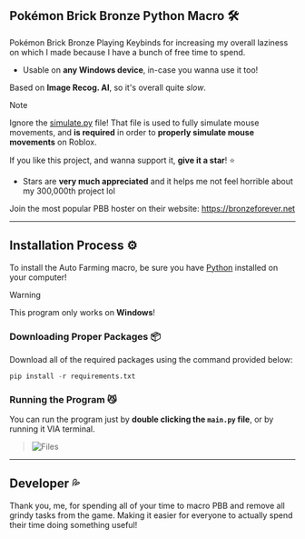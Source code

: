 ## Pokémon Brick Bronze Python Macro 🛠️
Pokémon Brick Bronze Playing Keybinds for increasing my overall laziness on which I made because I have a bunch of free time to spend.
- Usable on **any Windows device**, in-case you wanna use it too!

Based on **Image Recog. AI**, so it's overall quite _slow_.

> [!NOTE]
> Ignore the [simulate.py](https://github.com/mr-suno/PokemonBB-Playing-Keybinds/blob/main/simulate.py) file! That file is used to fully simulate mouse movements, and **is required** in order to **properly simulate mouse movements** on Roblox.

If you like this project, and wanna support it, **give it a star**! ⭐
- Stars are **very much appreciated** and it helps me not feel horrible about my 300,000th project lol

Join the most popular PBB hoster on their website: https://bronzeforever.net

---

## Installation Process ⚙️
To install the Auto Farming macro, be sure you have [Python](https://python.org) installed on your computer!

> [!WARNING]
> This program only works on **Windows**!

### Downloading Proper Packages 📦
Download all of the required packages using the command provided below:
```py
pip install -r requirements.txt
```

### Running the Program 😼
You can run the program just by **double clicking the `main.py` file**, or by running it VIA terminal.
> ![Files](https://github.com/user-attachments/assets/fc607be8-2b68-43dc-8c34-fad12e283eb9)

---

## Developer 💦
Thank you, me, for spending all of your time to macro PBB and remove all grindy tasks from the game. Making it easier for everyone to actually spend their time doing something useful!
